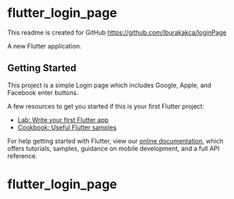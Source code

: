 # flutter_login_page

This readme is created for GitHub https://github.com/lburakakca/loginPage

A new Flutter application.

## Getting Started

This project is a simple Login page which includes Google, Apple, and Facebook enter buttons.

A few resources to get you started if this is your first Flutter project:

- [Lab: Write your first Flutter app](https://flutter.dev/docs/get-started/codelab)
- [Cookbook: Useful Flutter samples](https://flutter.dev/docs/cookbook)

For help getting started with Flutter, view our
[online documentation](https://flutter.dev/docs), which offers tutorials,
samples, guidance on mobile development, and a full API reference.
# flutter_login_page
